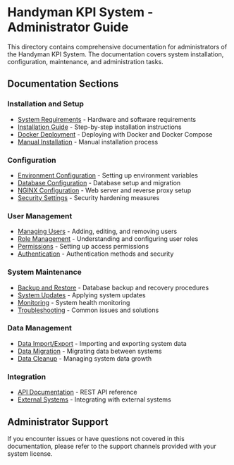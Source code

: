 # Handyman KPI System - Administrator Guide

This directory contains comprehensive documentation for administrators of the Handyman KPI System. The documentation covers system installation, configuration, maintenance, and administration tasks.

## Documentation Sections

### Installation and Setup
- [System Requirements](installation/requirements.md) - Hardware and software requirements
- [Installation Guide](installation/installation.md) - Step-by-step installation instructions
- [Docker Deployment](installation/docker.md) - Deploying with Docker and Docker Compose
- [Manual Installation](installation/manual.md) - Manual installation process

### Configuration
- [Environment Configuration](configuration/environment.md) - Setting up environment variables
- [Database Configuration](configuration/database.md) - Database setup and migration
- [NGINX Configuration](configuration/nginx.md) - Web server and reverse proxy setup
- [Security Settings](configuration/security.md) - Security hardening measures

### User Management
- [Managing Users](users/management.md) - Adding, editing, and removing users
- [Role Management](users/roles.md) - Understanding and configuring user roles
- [Permissions](users/permissions.md) - Setting up access permissions
- [Authentication](users/authentication.md) - Authentication methods and security

### System Maintenance
- [Backup and Restore](maintenance/backup.md) - Database backup and recovery procedures
- [System Updates](maintenance/updates.md) - Applying system updates
- [Monitoring](maintenance/monitoring.md) - System health monitoring
- [Troubleshooting](maintenance/troubleshooting.md) - Common issues and solutions

### Data Management
- [Data Import/Export](data/import-export.md) - Importing and exporting system data
- [Data Migration](data/migration.md) - Migrating data between systems
- [Data Cleanup](data/cleanup.md) - Managing system data growth

### Integration
- [API Documentation](integration/api.md) - REST API reference
- [External Systems](integration/external.md) - Integrating with external systems

## Administrator Support
If you encounter issues or have questions not covered in this documentation, please refer to the support channels provided with your system license.
